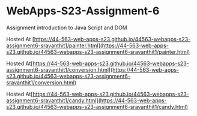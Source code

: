 
# WebApps-S23-Assignment-6
Assignment introduction to Java Script and DOM

Hosted At [https://44-563-web-apps-s23.github.io/44563-webapps-s23-assignment6-sravanthit1/painter.html](https://44-563-web-apps-s23.github.io/44563-webapps-s23-assignment6-sravanthit1/painter.html)

Hosted At[https://44-563-web-apps-s23.github.io/44563-webapps-s23-assignment6-sravanthit1/conversion.html](https://44-563-web-apps-s23.github.io/44563-webapps-s23-assignment6-sravanthit1/conversion.html)

Hosted At[https://44-563-web-apps-s23.github.io/44563-webapps-s23-assignment6-sravanthit1/candy.html](https://44-563-web-apps-s23.github.io/44563-webapps-s23-assignment6-sravanthit1/candy.html)
